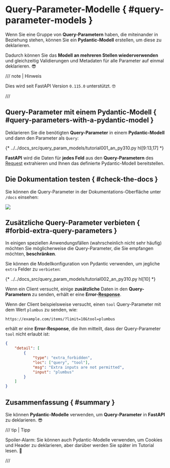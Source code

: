 # Query-Parameter-Modelle { #query-parameter-models }

Wenn Sie eine Gruppe von **Query-Parametern** haben, die miteinander in Beziehung stehen, können Sie ein **Pydantic-Modell** erstellen, um diese zu deklarieren.

Dadurch können Sie das **Modell an mehreren Stellen wiederverwenden** und gleichzeitig Validierungen und Metadaten für alle Parameter auf einmal deklarieren. 😎

/// note | Hinweis

Dies wird seit FastAPI Version `0.115.0` unterstützt. 🤓

///

## Query-Parameter mit einem Pydantic-Modell { #query-parameters-with-a-pydantic-model }

Deklarieren Sie die benötigten **Query-Parameter** in einem **Pydantic-Modell** und dann den Parameter als `Query`:

{* ../../docs_src/query_param_models/tutorial001_an_py310.py hl[9:13,17] *}

**FastAPI** wird die Daten für **jedes Feld** aus den **Query-Parametern** des <abbr title="Daten, die der Client zum Server sendet">Request</abbr> extrahieren und Ihnen das definierte Pydantic-Modell bereitstellen.

## Die Dokumentation testen { #check-the-docs }

Sie können die Query-Parameter in der Dokumentations-Oberfläche unter `/docs` einsehen:

<div class="screenshot">
<img src="/img/tutorial/query-param-models/image01.png">
</div>

## Zusätzliche Query-Parameter verbieten { #forbid-extra-query-parameters }

In einigen speziellen Anwendungsfällen (wahrscheinlich nicht sehr häufig) möchten Sie möglicherweise die Query-Parameter, die Sie empfangen möchten, **beschränken**.

Sie können die Modellkonfiguration von Pydantic verwenden, um jegliche `extra` Felder zu `verbieten`:

{* ../../docs_src/query_param_models/tutorial002_an_py310.py hl[10] *}

Wenn ein Client versucht, einige **zusätzliche** Daten in den **Query-Parametern** zu senden, erhält er eine **Error-<abbr title="Daten, die der Server an den anfragenden Client zurücksendet">Response</abbr>**.

Wenn der Client beispielsweise versucht, einen `tool` Query-Parameter mit dem Wert `plumbus` zu senden, wie:

```http
https://example.com/items/?limit=10&tool=plumbus
```

erhält er eine **Error-Response**, die ihm mitteilt, dass der Query-Parameter `tool` nicht erlaubt ist:

```json
{
    "detail": [
        {
            "type": "extra_forbidden",
            "loc": ["query", "tool"],
            "msg": "Extra inputs are not permitted",
            "input": "plumbus"
        }
    ]
}
```

## Zusammenfassung { #summary }

Sie können **Pydantic-Modelle** verwenden, um **Query-Parameter** in **FastAPI** zu deklarieren. 😎

/// tip | Tipp

Spoiler-Alarm: Sie können auch Pydantic-Modelle verwenden, um Cookies und Header zu deklarieren, aber darüber werden Sie später im Tutorial lesen. 🤫

///

